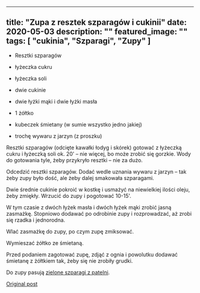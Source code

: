 
---
title: "Zupa z resztek szparagów i cukinii"
date: 2020-05-03
description: ""
featured_image: ""
tags: [ "cukinia", "Szparagi", "Zupy" ]
---

<!-- Number 30 -->



 * Resztki szparagów

 * łyżeczka cukru

 * łyżeczka soli

 * dwie cukinie

 * dwie łyżki mąki i dwie łyżki masła

 * 1 żółtko

 * kubeczek śmietany (w sumie wszystko jedno jakiej)

 * trochę wywaru z jarzyn (z proszku)


Resztki szparagów (odcięte kawałki łodyg i skórek) gotować z łyżeczką cukru i łyżeczką soli ok. 20' – nie więcej, bo może zrobić się gorzkie. Wody do gotowania tyle, żeby przykryło resztki – nie za dużo.

Odcedzić resztki szparagów. Dodać wedle uznania wywaru z jarzyn – tak żeby zupy było dość, ale żeby dalej smakowała szparagami.

Dwie średnie cukinie pokroić w kostkę i usmażyć na niewielkiej ilości oleju, żeby zmiękły. Wrzucić do zupy i pogotować 10-15'.

W tym czasie z dwóch łyżek masła i dwóch łyżek mąki zrobić jasną zasmażkę. Stopniowo dodawać po odrobinie zupy i rozprowadzać, aż zrobi się rzadka i jednorodna.

Wlać zasmażkę do zupy, po czym zupę zmiksować.

Wymieszać żółtko ze śmietaną.

Przed podaniem zagotować zupę, zdjąć z ognia i powolutku dodawać śmietanę z żółtkiem tak, żeby się nie zrobiły grudki.

Do zupy pasują [zielone szparagi z patelni](https://statystycznakuchnia.wordpress.com/2020/05/03/zielone-szparagi-z-patelni/).



[Original post](https://statystycznakuchnia.wordpress.com/2020/05/03/zupa-z-resztek-szparagow-i-cukinii/)


